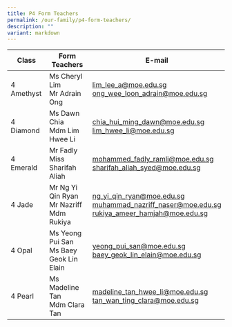 ```yaml
---
title: P4 Form Teachers
permalink: /our-family/p4-form-teachers/
description: ""
variant: markdown
---
```

| Class | Form Teachers | E-mail |
| -------- | -------- | -------- |
4 Amethyst | Ms Cheryl Lim<br>Mr Adrain Ong | lim_lee_a@moe.edu.sg<br>ong_wee_loon_adrain@moe.edu.sg
4 Diamond | Ms Dawn Chia<br>Mdm Lim Hwee Li | chia_hui_ming_dawn@moe.edu.sg<br>lim_hwee_li@moe.edu.sg
4 Emerald | Mr Fadly<br>Miss Sharifah Aliah | mohammed_fadly_ramli@moe.edu.sg<br>sharifah_aliah_syed@moe.edu.sg
4 Jade | Mr Ng Yi Qin Ryan<br>Mr Nazriff<br>Mdm Rukiya | ng_yi_qin_ryan@moe.edu.sg<br>muhammad_nazriff_naser@moe.edu.sg<br>rukiya_ameer_hamjah@moe.edu.sg
4 Opal | Ms Yeong Pui San<br>Ms Baey Geok Lin Elain | yeong_pui_san@moe.edu.sg<br>baey_geok_lin_elain@moe.edu.sg
4 Pearl | Ms Madeline Tan<br>Mdm Clara Tan | madeline_tan_hwee_li@moe.edu.sg<br>tan_wan_ting_clara@moe.edu.sg
